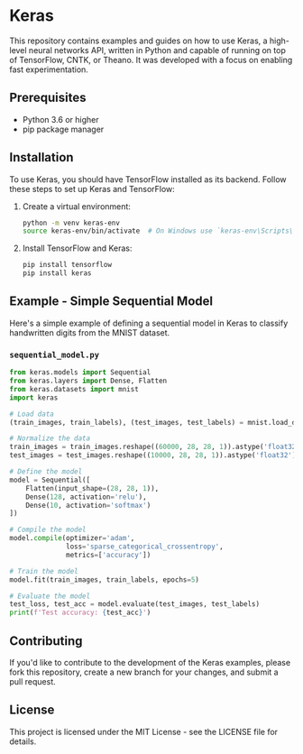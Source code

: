 # Keras

This repository contains examples and guides on how to use Keras, a high-level neural networks API, written in Python and capable of running on top of TensorFlow, CNTK, or Theano. It was developed with a focus on enabling fast experimentation.

## Prerequisites

- Python 3.6 or higher
- pip package manager

## Installation

To use Keras, you should have TensorFlow installed as its backend. Follow these steps to set up Keras and TensorFlow:

1. Create a virtual environment:

   ```bash
   python -m venv keras-env
   source keras-env/bin/activate  # On Windows use `keras-env\Scripts\activate`
   ```

2. Install TensorFlow and Keras:

   ```bash
   pip install tensorflow
   pip install keras
   ```

## Example - Simple Sequential Model

Here's a simple example of defining a sequential model in Keras to classify handwritten digits from the MNIST dataset.

### `sequential_model.py`

```python
from keras.models import Sequential
from keras.layers import Dense, Flatten
from keras.datasets import mnist
import keras

# Load data
(train_images, train_labels), (test_images, test_labels) = mnist.load_data()

# Normalize the data
train_images = train_images.reshape((60000, 28, 28, 1)).astype('float32') / 255
test_images = test_images.reshape((10000, 28, 28, 1)).astype('float32') / 255

# Define the model
model = Sequential([
    Flatten(input_shape=(28, 28, 1)),
    Dense(128, activation='relu'),
    Dense(10, activation='softmax')
])

# Compile the model
model.compile(optimizer='adam',
              loss='sparse_categorical_crossentropy',
              metrics=['accuracy'])

# Train the model
model.fit(train_images, train_labels, epochs=5)

# Evaluate the model
test_loss, test_acc = model.evaluate(test_images, test_labels)
print(f'Test accuracy: {test_acc}')
```

## Contributing

If you'd like to contribute to the development of the Keras examples, please fork this repository, create a new branch for your changes, and submit a pull request.

## License

This project is licensed under the MIT License - see the LICENSE file for details.
